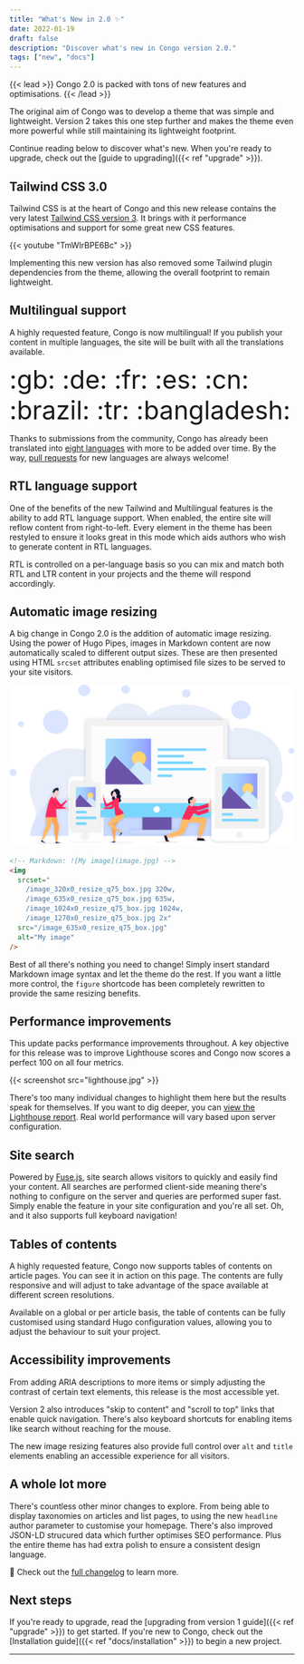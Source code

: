 ```yaml
---
title: "What's New in 2.0 ✨"
date: 2022-01-19
draft: false
description: "Discover what's new in Congo version 2.0."
tags: ["new", "docs"]
---
```


{{< lead >}}
Congo 2.0 is packed with tons of new features and optimisations.
{{< /lead >}}

The original aim of Congo was to develop a theme that was simple and lightweight. Version 2 takes this one step further and makes the theme even more powerful while still maintaining its lightweight footprint.

Continue reading below to discover what's new. When you're ready to upgrade, check out the [guide to upgrading]({{< ref "upgrade" >}}).

## Tailwind CSS 3.0

Tailwind CSS is at the heart of Congo and this new release contains the very latest [Tailwind CSS version 3](https://tailwindcss.com/blog/tailwindcss-v3). It brings with it performance optimisations and support for some great new CSS features.

{{< youtube "TmWIrBPE6Bc" >}}

Implementing this new version has also removed some Tailwind plugin dependencies from the theme, allowing the overall footprint to remain lightweight.

## Multilingual support

A highly requested feature, Congo is now multilingual! If you publish your content in multiple languages, the site will be built with all the translations available.

<div class="text-2xl text-center" style="font-size: 2.8rem">:gb: :de: :fr: :es: :cn: :brazil: :tr: :bangladesh:</div>

Thanks to submissions from the community, Congo has already been translated into [eight languages](https://github.com/jpanther/congo/tree/dev/i18n) with more to be added over time. By the way, [pull requests](https://github.com/jpanther/congo/pulls) for new languages are always welcome!

## RTL language support

One of the benefits of the new Tailwind and Multilingual features is the ability to add RTL language support. When enabled, the entire site will reflow content from right-to-left. Every element in the theme has been restyled to ensure it looks great in this mode which aids authors who wish to generate content in RTL languages.

RTL is controlled on a per-language basis so you can mix and match both RTL and LTR content in your projects and the theme will respond accordingly.

## Automatic image resizing

A big change in Congo 2.0 is the addition of automatic image resizing. Using the power of Hugo Pipes, images in Markdown content are now automatically scaled to different output sizes. These are then presented using HTML `srcset` attributes enabling optimised file sizes to be served to your site visitors.

![](image-resizing.png)

```html
<!-- Markdown: ![My image](image.jpg) -->
<img
  srcset="
    /image_320x0_resize_q75_box.jpg 320w,
    /image_635x0_resize_q75_box.jpg 635w,
    /image_1024x0_resize_q75_box.jpg 1024w,
    /image_1270x0_resize_q75_box.jpg 2x"
  src="/image_635x0_resize_q75_box.jpg"
  alt="My image"
/>
```

Best of all there's nothing you need to change! Simply insert standard Markdown image syntax and let the theme do the rest. If you want a little more control, the `figure` shortcode has been completely rewritten to provide the same resizing benefits.

## Performance improvements

This update packs performance improvements throughout. A key objective for this release was to improve Lighthouse scores and Congo now scores a perfect 100 on all four metrics.

{{< screenshot src="lighthouse.jpg" >}}

There's too many individual changes to highlight them here but the results speak for themselves. If you want to dig deeper, you can [view the Lighthouse report](lighthouse.html). Real world performance will vary based upon server configuration.

## Site search

Powered by [Fuse.js](https://fusejs.io), site search allows visitors to quickly and easily find your content. All searches are performed client-side meaning there's nothing to configure on the server and queries are performed super fast. Simply enable the feature in your site configuration and you're all set. Oh, and it also supports full keyboard navigation!

## Tables of contents

A highly requested feature, Congo now supports tables of contents on article pages. You can see it in action on this page. The contents are fully responsive and will adjust to take advantage of the space available at different screen resolutions.

Available on a global or per article basis, the table of contents can be fully customised using standard Hugo configuration values, allowing you to adjust the behaviour to suit your project.

## Accessibility improvements

From adding ARIA descriptions to more items or simply adjusting the contrast of certain text elements, this release is the most accessible yet.

Version 2 also introduces "skip to content" and "scroll to top" links that enable quick navigation. There's also keyboard shortcuts for enabling items like search without reaching for the mouse.

The new image resizing features also provide full control over `alt` and `title` elements enabling an accessible experience for all visitors.

## A whole lot more

There's countless other minor changes to explore. From being able to display taxonomies on articles and list pages, to using the new `headline` author parameter to customise your homepage. There's also improved JSON-LD strucured data which further optimises SEO performance. Plus the entire theme has had extra polish to ensure a consistent design language.

:rocket: Check out the [full changelog](https://github.com/jpanther/congo/blob/dev/CHANGELOG.md) to learn more.

## Next steps

If you're ready to upgrade, read the [upgrading from version 1 guide]({{< ref "upgrade" >}}) to get started. If you're new to Congo, check out the [Installation guide]({{< ref "docs/installation" >}}) to begin a new project.

---
